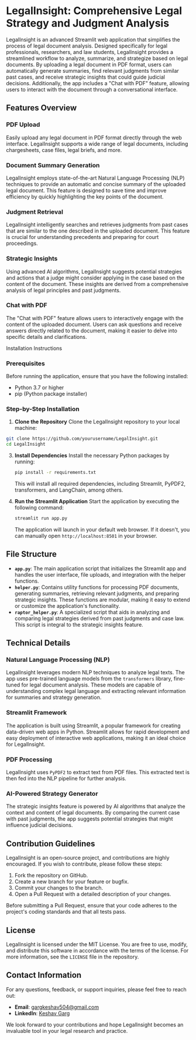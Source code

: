 # LegalInsight: Comprehensive Legal Strategy and Judgment Analysis


LegalInsight is an advanced Streamlit web application that simplifies the process of legal document analysis. Designed specifically for legal professionals, researchers, and law students, LegalInsight provides a streamlined workflow to analyze, summarize, and strategize based on legal documents. By uploading a legal document in PDF format, users can automatically generate summaries, find relevant judgments from similar past cases, and receive strategic insights that could guide judicial decisions. Additionally, the app includes a "Chat with PDF" feature, allowing users to interact with the document through a conversational interface.

## Features Overview


### PDF Upload

Easily upload any legal document in PDF format directly through the web interface. LegalInsight supports a wide range of legal documents, including chargesheets, case files, legal briefs, and more.

### Document Summary Generation

LegalInsight employs state-of-the-art Natural Language Processing (NLP) techniques to provide an automatic and concise summary of the uploaded legal document. This feature is designed to save time and improve efficiency by quickly highlighting the key points of the document.

### Judgment Retrieval

LegalInsight intelligently searches and retrieves judgments from past cases that are similar to the one described in the uploaded document. This feature is crucial for understanding precedents and preparing for court proceedings.

### Strategic Insights

Using advanced AI algorithms, LegalInsight suggests potential strategies and actions that a judge might consider applying in the case based on the content of the document. These insights are derived from a comprehensive analysis of legal principles and past judgments.

### Chat with PDF

The "Chat with PDF" feature allows users to interactively engage with the content of the uploaded document. Users can ask questions and receive answers directly related to the document, making it easier to delve into specific details and clarifications.

Installation Instructions


### Prerequisites

Before running the application, ensure that you have the following installed:

-   Python 3.7 or higher
-   pip (Python package installer)

### Step-by-Step Installation

1.  **Clone the Repository** Clone the LegalInsight repository to your local machine:

   ```bash
git clone https://github.com/yourusername/LegalInsight.git
cd LegalInsight
```

3.  **Install Dependencies** Install the necessary Python packages by running:

    ```bash 
    pip install -r requirements.txt
    ```

    This will install all required dependencies, including Streamlit, PyPDF2, transformers, and LangChain, among others.

5.  **Run the Streamlit Application** Start the application by executing the following command:

    ```bash
    streamlit run app.py
    ```

    The application will launch in your default web browser. If it doesn't, you can manually open `http://localhost:8501` in your browser.

## File Structure


-   **`app.py`**: The main application script that initializes the Streamlit app and handles the user interface, file uploads, and integration with the helper functions.
-   **`helper.py`**: Contains utility functions for processing PDF documents, generating summaries, retrieving relevant judgments, and preparing strategic insights. These functions are modular, making it easy to extend or customize the application's functionality.
-   **`raptor_helper.py`**: A specialized script that aids in analyzing and comparing legal strategies derived from past judgments and case law. This script is integral to the strategic insights feature.

## Technical Details


### Natural Language Processing (NLP)

LegalInsight leverages modern NLP techniques to analyze legal texts. The app uses pre-trained language models from the `transformers` library, fine-tuned for legal document analysis. These models are capable of understanding complex legal language and extracting relevant information for summaries and strategy generation.

### Streamlit Framework

The application is built using Streamlit, a popular framework for creating data-driven web apps in Python. Streamlit allows for rapid development and easy deployment of interactive web applications, making it an ideal choice for LegalInsight.

### PDF Processing

LegalInsight uses `PyPDF2` to extract text from PDF files. This extracted text is then fed into the NLP pipeline for further analysis.

### AI-Powered Strategy Generator

The strategic insights feature is powered by AI algorithms that analyze the context and content of legal documents. By comparing the current case with past judgments, the app suggests potential strategies that might influence judicial decisions.

## Contribution Guidelines


LegalInsight is an open-source project, and contributions are highly encouraged. If you wish to contribute, please follow these steps:

1.  Fork the repository on GitHub.
2.  Create a new branch for your feature or bugfix.
3.  Commit your changes to the branch.
4.  Open a Pull Request with a detailed description of your changes.

Before submitting a Pull Request, ensure that your code adheres to the project's coding standards and that all tests pass.

## License


LegalInsight is licensed under the MIT License. You are free to use, modify, and distribute this software in accordance with the terms of the license. For more information, see the `LICENSE` file in the repository.

## Contact Information


For any questions, feedback, or support inquiries, please feel free to reach out:

-   **Email**: gargkeshav504@gmail.com
-   **LinkedIn**: [Keshav Garg](https://www.linkedin.com/in/keshav-garg-7760b1232/)

We look forward to your contributions and hope LegalInsight becomes an invaluable tool in your legal research and practice.
